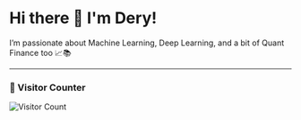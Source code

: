 # Hi there 👋 I'm Dery!

I’m passionate about Machine Learning, Deep Learning, and a bit of Quant Finance too 📈📚

---

### 👀 Visitor Counter

![Visitor Count](https://hits.seeyoufarm.com/api/count/incr/badge.svg?url=https://github.com/DeryFerd&count_bg=%2379C83D&title_bg=%23555555&icon=github.svg&icon_color=%23E7E7E7&title=Visitors&edge_flat=false)

